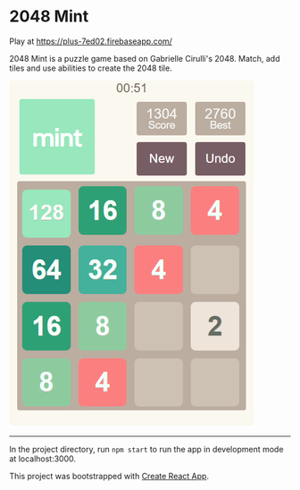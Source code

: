 # 2048 Mint

Play at https://plus-7ed02.firebaseapp.com/

2048 Mint is a puzzle game based on Gabrielle Cirulli's 2048. Match, add tiles and use abilities to create the 2048 tile.

![](pics/2048mint-sample.png)

***

In the project directory, run `npm start` to run the app in development mode at localhost:3000.

This project was bootstrapped with [Create React App](https://github.com/facebook/create-react-app).
